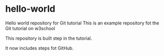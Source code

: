 # hello-world
Hello world repository for Git tutorial
This is an example repository fot the Git tutorial on w3school

This repository is built step in the tutorial.

It now includes steps fot GitHub.
